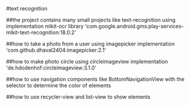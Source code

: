 #text recognition


##the project contains many small projects like text-recognition using implementation mlkit-ocr library 'com.google.android.gms:play-services-mlkit-text-recognition:18.0.2'

##how to take a photo from a user using imagepicker implementation 'com.github.dhaval2404:imagepicker:2.1' 

##how to make photo circle using circleimageview implementation 'de.hdodenhof:circleimageview:3.1.0'

##how to use navigation components like BottomNavigationView with the selector to determine the color of elements 

##how to use recycler-view and list-view to show elements

